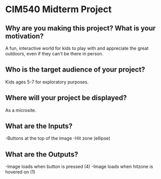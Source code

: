 # CIM540 Midterm Project

## Why are you making this project? What is your motivation?
A fun, interactive world for kids to play with and appreciate the great outdoors, even if they can't be there in person.

## Who is the target audience of your project?
Kids ages 5-7 for exploratory purposes.

## Where will your project be displayed?
As a microsite.

## What are the Inputs?
-Buttons at the top of the image
-Hit zone (ellipse)

## What are the Outputs?
-Image loads when button is pressed (4)
-Image loads when hitzone is hovered on (1)
